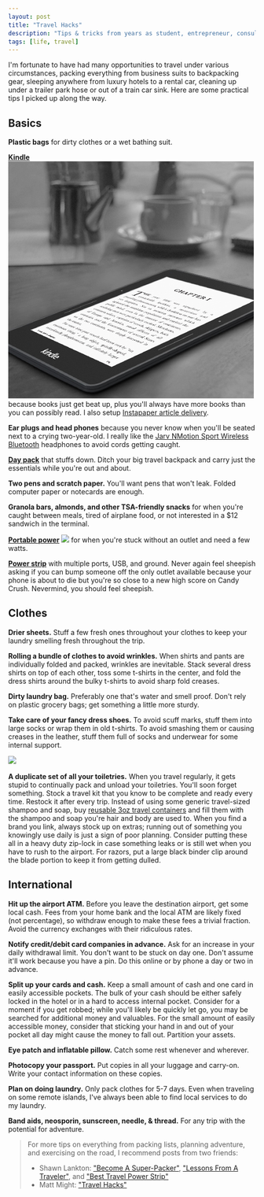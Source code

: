 ```yaml
---
layout: post
title: "Travel Hacks"
description: "Tips & tricks from years as student, entrepreneur, consultant, and vagabond."
tags: [life, travel]
---
```


I'm fortunate to have had many opportunities to travel under various
circumstances, packing everything from business suits to backpacking gear,
sleeping anywhere from luxury hotels to a rental car, cleaning up under a
trailer park hose or out of a train car sink.  Here are some practical tips I
picked up along the way.


## Basics

**Plastic bags** for dirty clothes or a wet bathing suit.

**[Kindle]** <a
  href="http://www.amazon.com/gp/product/B00IOY8XWQ/ref=as_li_tl?ie=UTF8&camp=1789&creative=390957&creativeASIN=B00IOY8XWQ&linkCode=as2&tag=jgmalcolm-20&linkId=DKOWV2R7PBCJ6EFV"><img
  class="thumb" src="/images/kindle.jpg"></a> because books just get beat up, plus you'll always have more
books than you can possibly read.  I also setup
[Instapaper article delivery](https://www.instapaper.com/apps).

**Ear plugs and head phones** because you never know when you'll be seated
next to a crying two-year-old.  I really like the
[Jarv NMotion Sport Wireless Bluetooth] headphones to avoid cords getting
caught.

**[Day pack]** that stuffs down.  Ditch your big travel backpack and carry
just the essentials while you're out and about.

**Two pens and scratch paper.** You'll want pens that won't leak.  Folded
computer paper or notecards are enough.

**Granola bars, almonds, and other TSA-friendly snacks** for when you're
caught between meals, tired of airplane food, or not interested in a $12
sandwich in the terminal.

**[Portable power]** <a href="http://www.amazon.com/gp/product/B005X1Y7I2/ref=as_li_tl?ie=UTF8&camp=1789&creative=390957&creativeASIN=B005X1Y7I2&linkCode=as2&tag=jgmalcolm-20&linkId=CDGMIMDFFRTWSOJE"><img class="thumb" src="https://images-na.ssl-images-amazon.com/images/I/419Ldr5R77L._SL160_.jpg" ></a> for when you're stuck without an outlet and need a few
watts.

**[Power strip]** with multiple ports, USB, and ground.  Never again feel
sheepish asking if you can bump someone off the only outlet available because
your phone is about to die but you're so close to a new high score on Candy
Crush.  Nevermind, you should feel sheepish.


[portable power]: http://www.amazon.com/gp/product/B005X1Y7I2/ref=as_li_tl?ie=UTF8&camp=1789&creative=390957&creativeASIN=B005X1Y7I2&linkCode=as2&tag=jgmalcolm-20&linkId=2FCLYHBCMQGNGJ2I




## Clothes

**Drier sheets.** Stuff a few fresh ones throughout your clothes to keep your
laundry smelling fresh throughout the trip.

**Rolling a bundle of clothes to avoid wrinkles.** When shirts and pants are
individually folded and packed, wrinkles are inevitable.  Stack several dress
shirts on top of each other, toss some t-shirts in the center, and fold the
dress shirts around the bulky t-shirts to avoid sharp fold creases.

**Dirty laundry bag.** Preferably one that's water and smell proof.  Don't
rely on plastic grocery bags; get something a little more sturdy.

**Take care of your fancy dress shoes.** To avoid scuff marks, stuff them into
large socks or wrap them in old t-shirts.  To avoid smashing them or causing
creases in the leather, stuff them full of socks and underwear for some
internal support.

<a href="http://www.amazon.com/gp/product/B002VS8H3G/ref=as_li_tl?ie=UTF8&camp=1789&creative=390957&creativeASIN=B002VS8H3G&linkCode=as2&tag=jgmalcolm-20&linkId=74DZ3RHLRTSDNKQM"><img class="thumb" src="https://images-na.ssl-images-amazon.com/images/I/4173D1gyb4L._SL250_.jpg"></a>

**A duplicate set of all your toiletries.** When you travel regularly, it gets
stupid to continually pack and unload your toiletries.  You'll soon forget
something.  Stock a travel kit that you know to be complete and ready every
time.  Restock it after every trip.  Instead of using some generic
travel-sized shampoo and soap, buy [reusable 3oz travel containers][gotoob]
and fill them with the shampoo and soap you're hair and body are used to.
When you find a brand you link, always stock up on extras; running out of
something you knowingly use daily is just a sign of poor planning.  Consider
putting these all in a heavy duty zip-lock in case something leaks or is still
wet when you have to rush to the airport.  For razors, put a large black
binder clip around the blade portion to keep it from getting dulled.

[gotoob]: http://www.amazon.com/gp/product/B002VS8H3G/ref=as_li_tl?ie=UTF8&camp=1789&creative=390957&creativeASIN=B002VS8H3G&linkCode=as2&tag=jgmalcolm-20&linkId=74DZ3RHLRTSDNKQM


## International

**Hit up the airport ATM.** Before you leave the destination airport, get some
local cash.  Fees from your home bank and the local ATM are likely fixed (not
percentage), so withdraw enough to make these fees a trivial fraction.  Avoid
the currency exchanges with their ridiculous rates.

**Notify credit/debit card companies in advance.** Ask for an increase in your
daily withdrawal limit.  You don't want to be stuck on day one.  Don't assume
it'll work because you have a pin.  Do this online or by phone a day or two in
advance.

**Split up your cards and cash.** Keep a small amount of cash and one card in
easily accessible pockets.  The bulk of your cash should be either safely
locked in the hotel or in a hard to access internal pocket.  Consider for a
moment if you get robbed; while you'll likely be quickly let go, you may be
searched for additional money and valuables.  For the small amount of easily
accessible money, consider that sticking your hand in and out of your pocket
all day might cause the money to fall out.  Partition your assets.

**Eye patch and inflatable pillow.** Catch some rest whenever and wherever.

**Photocopy your passport.** Put copies in all your luggage and carry-on.
Write your contact information on these copies.

**Plan on doing laundry.** Only pack clothes for 5-7 days.  Even when
traveling on some remote islands, I've always been able to find local services
to do my laundry.

**Band aids, neosporin, sunscreen, needle, & thread.** For any trip with the
potential for adventure.


> For more tips on everything from packing lists, planning adventure, and
> exercising on the road, I recommend posts from two friends:
>
> * Shawn Lankton: ["Become A Super-Packer"][super-packer],
> ["Lessons From A Traveler"][traveler], and
> ["Best Travel Power Strip"][best-power-strip]
> * Matt Might: ["Travel Hacks"][matt]

[super-packer]: http://www.shawnlankton.com/2011/02/become-a-super-packer/
[traveler]: http://www.shawnlankton.com/2007/05/lessons-from-a-traveler/
[best-power-strip]: http://www.shawnlankton.com/2012/07/best-travel-power-strip/
[matt]: http://matt.might.net/articles/travel-hacks/

[kindle]: http://www.amazon.com/gp/product/B00IOY8XWQ/ref=as_li_tl?ie=UTF8&camp=1789&creative=390957&creativeASIN=B00IOY8XWQ&linkCode=as2&tag=jgmalcolm-20&linkId=DKOWV2R7PBCJ6EFV
[day pack]: http://www.amazon.com/gp/product/B0092ECRLA/ref=as_li_tl?ie=UTF8&camp=1789&creative=390957&creativeASIN=B0092ECRLA&linkCode=as2&tag=jgmalcolm-20&linkId=N65XMV7K3UGT5KGU
[power strip]: http://www.amazon.com/Outlets-Go-Power-Strip-USB/dp/B0018MEBNG/


[Jarv NMotion Sport Wireless Bluetooth]: http://www.amazon.com/gp/product/B00JAAJ1F6/ref=as_li_tl?ie=UTF8&camp=1789&creative=390957&creativeASIN=B00JAAJ1F6&linkCode=as2&tag=jgmalcolm-20&linkId=MC3Y54SMJGTYZ5Q3
